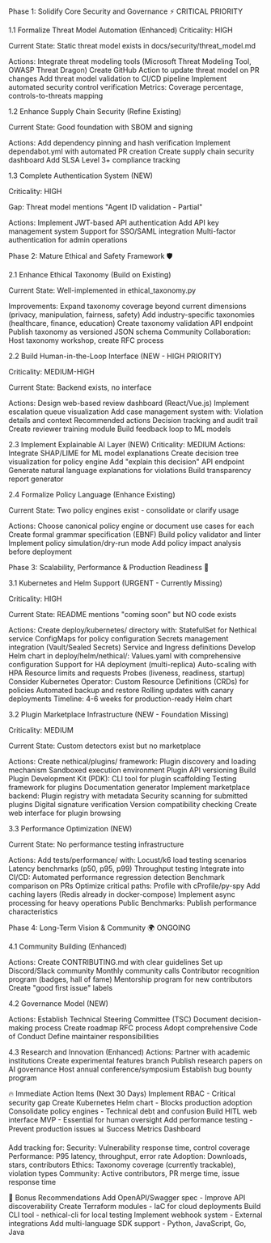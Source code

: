 Phase 1: Solidify Core Security and Governance ⚡ CRITICAL PRIORITY


1.1 Formalize Threat Model Automation (Enhanced)
Criticality: HIGH

Current State: Static threat model exists in docs/security/threat_model.md

Actions:
Integrate threat modeling tools (Microsoft Threat Modeling Tool, OWASP Threat Dragon)
Create GitHub Action to update threat model on PR changes
Add threat model validation to CI/CD pipeline
Implement automated security control verification
Metrics: Coverage percentage, controls-to-threats mapping

1.2 Enhance Supply Chain Security (Refine Existing)

Current State: Good foundation with SBOM and signing

Actions:
Add dependency pinning and hash verification
Implement dependabot.yml with automated PR creation
Create supply chain security dashboard
Add SLSA Level 3+ compliance tracking

1.3 Complete Authentication System (NEW)

Criticality: HIGH

Gap: Threat model mentions "Agent ID validation - Partial"

Actions:
Implement JWT-based API authentication
Add API key management system
Support for SSO/SAML integration
Multi-factor authentication for admin operations

Phase 2: Mature Ethical and Safety Framework 🛡️

2.1 Enhance Ethical Taxonomy (Build on Existing)

Current State: Well-implemented in ethical_taxonomy.py

Improvements:
Expand taxonomy coverage beyond current dimensions (privacy, manipulation, fairness, safety)
Add industry-specific taxonomies (healthcare, finance, education)
Create taxonomy validation API endpoint
Publish taxonomy as versioned JSON schema
Community Collaboration: Host taxonomy workshop, create RFC process

2.2 Build Human-in-the-Loop Interface (NEW - HIGH PRIORITY)

Criticality: MEDIUM-HIGH

Current State: Backend exists, no interface

Actions:
Design web-based review dashboard (React/Vue.js)
Implement escalation queue visualization
Add case management system with:
Violation details and context
Recommended actions
Decision tracking and audit trail
Create reviewer training module
Build feedback loop to ML models

2.3 Implement Explainable AI Layer (NEW)
Criticality: MEDIUM
Actions:
Integrate SHAP/LIME for ML model explanations
Create decision tree visualization for policy engine
Add "explain this decision" API endpoint
Generate natural language explanations for violations
Build transparency report generator

2.4 Formalize Policy Language (Enhance Existing)

Current State: Two policy engines exist - consolidate or clarify usage

Actions:
Choose canonical policy engine or document use cases for each
Create formal grammar specification (EBNF)
Build policy validator and linter
Implement policy simulation/dry-run mode
Add policy impact analysis before deployment


Phase 3: Scalability, Performance & Production Readiness 🚀

3.1 Kubernetes and Helm Support (URGENT - Currently Missing)

Criticality: HIGH

Current State: README mentions "coming soon" but NO code exists

Actions:
Create deploy/kubernetes/ directory with:
StatefulSet for Nethical service
ConfigMaps for policy configuration
Secrets management integration (Vault/Sealed Secrets)
Service and Ingress definitions
Develop Helm chart in deploy/helm/nethical/:
Values.yaml with comprehensive configuration
Support for HA deployment (multi-replica)
Auto-scaling with HPA
Resource limits and requests
Probes (liveness, readiness, startup)
Consider Kubernetes Operator:
Custom Resource Definitions (CRDs) for policies
Automated backup and restore
Rolling updates with canary deployments
Timeline: 4-6 weeks for production-ready Helm chart

3.2 Plugin Marketplace Infrastructure (NEW - Foundation Missing)

Criticality: MEDIUM

Current State: Custom detectors exist but no marketplace

Actions:
Create nethical/plugins/ framework:
Plugin discovery and loading mechanism
Sandboxed execution environment
Plugin API versioning
Build Plugin Development Kit (PDK):
CLI tool for plugin scaffolding
Testing framework for plugins
Documentation generator
Implement marketplace backend:
Plugin registry with metadata
Security scanning for submitted plugins
Digital signature verification
Version compatibility checking
Create web interface for plugin browsing

3.3 Performance Optimization (NEW)

Current State: No performance testing infrastructure

Actions:
Add tests/performance/ with:
Locust/k6 load testing scenarios
Latency benchmarks (p50, p95, p99)
Throughput testing
Integrate into CI/CD:
Automated performance regression detection
Benchmark comparison on PRs
Optimize critical paths:
Profile with cProfile/py-spy
Add caching layers (Redis already in docker-compose)
Implement async processing for heavy operations
Public Benchmarks: Publish performance characteristics


Phase 4: Long-Term Vision & Community 🌍 ONGOING

4.1 Community Building (Enhanced)

Actions:
Create CONTRIBUTING.md with clear guidelines
Set up Discord/Slack community
Monthly community calls
Contributor recognition program (badges, hall of fame)
Mentorship program for new contributors
Create "good first issue" labels

4.2 Governance Model (NEW)

Actions:
Establish Technical Steering Committee (TSC)
Document decision-making process
Create roadmap RFC process
Adopt comprehensive Code of Conduct
Define maintainer responsibilities

4.3 Research and Innovation (Enhanced)
Actions:
Partner with academic institutions
Create experimental features branch
Publish research papers on AI governance
Host annual conference/symposium
Establish bug bounty program

🔥 Immediate Action Items (Next 30 Days)
Implement RBAC - Critical security gap
Create Kubernetes Helm chart - Blocks production adoption
Consolidate policy engines - Technical debt and confusion
Build HITL web interface MVP - Essential for human oversight
Add performance testing - Prevent production issues
📊 Success Metrics Dashboard

Add tracking for:
Security: Vulnerability response time, control coverage
Performance: P95 latency, throughput, error rate
Adoption: Downloads, stars, contributors
Ethics: Taxonomy coverage (currently trackable), violation types
Community: Active contributors, PR merge time, issue response time

🎁 Bonus Recommendations
Add OpenAPI/Swagger spec - Improve API discoverability
Create Terraform modules - IaC for cloud deployments
Build CLI tool - nethical-cli for local testing
Implement webhook system - External integrations
Add multi-language SDK support - Python, JavaScript, Go, Java
